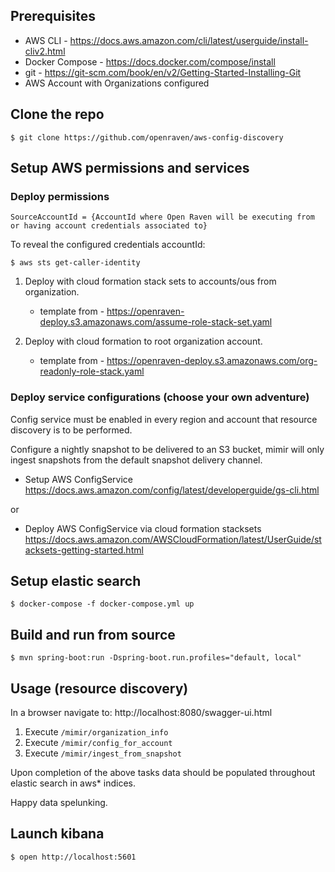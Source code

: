 ## Prerequisites

* AWS CLI - https://docs.aws.amazon.com/cli/latest/userguide/install-cliv2.html
* Docker Compose - https://docs.docker.com/compose/install
* git - https://git-scm.com/book/en/v2/Getting-Started-Installing-Git
* AWS Account with Organizations configured

## Clone the repo
```console
$ git clone https://github.com/openraven/aws-config-discovery
```

## Setup AWS permissions and services

### Deploy permissions

    SourceAccountId = {AccountId where Open Raven will be executing from or having account credentials associated to}

To reveal the configured credentials accountId:
```console
$ aws sts get-caller-identity
```


1. Deploy with cloud formation stack sets to accounts/ous from organization.

    * template from - https://openraven-deploy.s3.amazonaws.com/assume-role-stack-set.yaml

2. Deploy with cloud formation to root organization account.

    * template from - https://openraven-deploy.s3.amazonaws.com/org-readonly-role-stack.yaml

### Deploy service configurations (choose your own adventure)

Config service must be enabled in every region and account that resource discovery is to be performed.

Configure a nightly snapshot to be delivered to an S3 bucket, mimir will only ingest snapshots from the default snapshot delivery channel.

* Setup AWS ConfigService
https://docs.aws.amazon.com/config/latest/developerguide/gs-cli.html

or

* Deploy AWS ConfigService via cloud formation stacksets
https://docs.aws.amazon.com/AWSCloudFormation/latest/UserGuide/stacksets-getting-started.html

## Setup elastic search

```console
$ docker-compose -f docker-compose.yml up
```

## Build and run from source

```console
$ mvn spring-boot:run -Dspring-boot.run.profiles="default, local"
```

## Usage (resource discovery)

In a browser navigate to:
http://localhost:8080/swagger-ui.html

1. Execute `/mimir/organization_info`
2. Execute `/mimir/config_for_account`
3. Execute `/mimir/ingest_from_snapshot`

Upon completion of the above tasks data should be populated throughout elastic search in aws* indices.

Happy data spelunking.

## Launch kibana

```console
$ open http://localhost:5601
```
